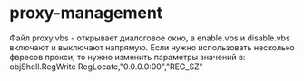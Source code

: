 # proxy-management
Файл proxy.vbs - открывает диалоговое окно, а enable.vbs и disable.vbs включают и выключают напрямую.
Если нужно использовать несколько фвресов прокси, то нужно изменить параметры значений в:
objShell.RegWrite RegLocate,"0.0.0.0:00","REG_SZ"
